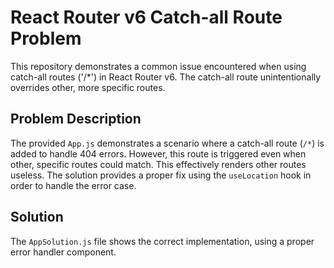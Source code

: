 # React Router v6 Catch-all Route Problem

This repository demonstrates a common issue encountered when using catch-all routes ('/*') in React Router v6. The catch-all route unintentionally overrides other, more specific routes.

## Problem Description

The provided `App.js` demonstrates a scenario where a catch-all route (`/*`) is added to handle 404 errors. However, this route is triggered even when other, specific routes could match.  This effectively renders other routes useless. The solution provides a proper fix using the `useLocation` hook in order to handle the error case.

## Solution

The `AppSolution.js` file shows the correct implementation, using a proper error handler component.
